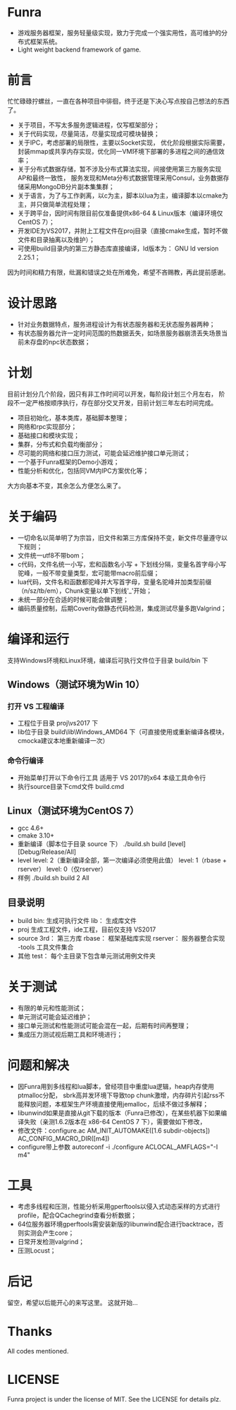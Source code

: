 # Funra
- 游戏服务器框架，服务轻量级实现，致力于完成一个强实用性，高可维护的分布式框架系统。
- Light weight backend framework of game.

# 前言
忙忙碌碌拧螺丝，一直在各种项目中徘徊，终于还是下决心写点按自己想法的东西了。
* 关于项目，不写太多服务逻辑进程，仅写框架部分；
* 关于代码实现，尽量简洁，尽量实现成可模块替换；
* 关于IPC，考虑部署的局限性，主要以Socket实现，
优化阶段根据实际需要，封装mmap或共享内存实现，优化同一VM环境下部署的多进程之间的通信效率；
* 关于分布式数据存储，暂不涉及分布式算法实现，间接使用第三方服务实现AP和最终一致性，
服务发现和Meta分布式数据管理采用Consul，业务数据存储采用MongoDB分片副本集集群；
* 关于语言，为了与工作剥离，以c为主，脚本以lua为主，编译脚本以cmake为主，并只做简单流程处理；
* 关于跨平台，因时间有限目前仅准备提供x86-64 & Linux版本（编译环境仅CentOS 7）；
* 开发IDE为VS2017，并附上工程文件在proj目录（直接cmake生成，暂时不做文件和目录抽离以及维护）；
* 可使用build目录内的第三方静态库直接编译，ld版本为： GNU ld version 2.25.1；

因为时间和精力有限，纰漏和错误之处在所难免，希望不吝赐教，再此提前感谢。

# 设计思路
- 针对业务数据特点，服务进程设计为有状态服务器和无状态服务器两种；
- 有状态服务器允许一定时间范围的热数据丢失，如场景服务器崩溃丢失场景当前未存盘的npc状态数据；

# 计划
目前计划分几个阶段，因只有非工作时间可以开发，每阶段计划三个月左右，
阶段不一定严格按顺序执行，存在部分交叉开发，目前计划三年左右时间完成。
* 项目初始化，基本类库，基础脚本整理；
* 网络和rpc实现部分；
* 基础接口和模块实现；
* 集群，分布式和负载均衡部分；
* 尽可能的网络和接口压力测试，可能会延迟维护接口单元测试；
* 一个基于Funra框架的Demo小游戏；
* 性能分析和优化，包括同VM内IPC方案优化等；

大方向基本不变，其余怎么方便怎么来了。

# 关于编码
- 一切命名以简单明了为宗旨，旧文件和第三方库保持不变，新文件尽量遵守以下规则；
- 文件统一utf8不带bom；
- c代码，文件名统一小写，宏和函数名小写 + 下划线分隔，变量名首字母小写驼峰，一般不带变量类型，宏可能带macro前后缀；
- lua代码，文件名和函数都驼峰并大写首字母，变量名驼峰并加类型前缀（n/sz/tb/em），Chunk变量以单下划线'\_'开始；
- 未统一部分在合适的时候可能会做调整；
- 编码质量控制，后期Coverity做静态代码检测，集成测试尽量多跑Valgrind；

# 编译和运行
支持Windows环境和Linux环境，编译后可执行文件位于目录 build/bin 下
## Windows（测试环境为Win 10）
### 打开 VS 工程编译
- 工程位于目录 proj\vs2017 下
- lib位于目录 build\lib\Windows_AMD64 下（可直接使用或重新编译各模块，cmocka建议本地重新编译一次）

### 命令行编译
- 开始菜单打开以下命令行工具
适用于 VS 2017的x64 本级工具命令行
- 执行source目录下cmd文件
build.cmd

## Linux（测试环境为CentOS 7）
- gcc 4.6+
- cmake 3.10+
- 重新编译（脚本位于目录 source 下）
./build.sh build [level] [Debug/Release/All]
- level
level: 2（重新编译全部，第一次编译必须使用此值）
level: 1（rbase + rserver）
level: 0（仅rserver）
- 样例
./build.sh build 2 All

## 目录说明
- build
bin: 生成可执行文件
lib： 生成库文件
- proj
生成工程文件，ide工程，目前仅支持 VS2017
- source
3rd： 第三方库
rbase： 框架基础库实现
rserver： 服务器整合实现
-tools
工具文件集合
- 其他
test： 每个主目录下包含单元测试用例文件夹

# 关于测试
- 有限的单元和性能测试；
- 单元测试可能会延迟维护；
- 接口单元测试和性能测试可能会混在一起，后期有时间再整理；
- 集成压力测试视后期工具和环境进行；

# 问题和解决
- 因Funra用到多线程和lua脚本，曾经项目中重度lua逻辑，heap内存使用ptmalloc分配，
sbrk高并发环境下导致top chunk激增，内存碎片引起rss不能释放问题，本框架生产环境直接使用jemalloc，后续不做过多解释；
- libunwind如果是直接从git下载的版本（Funra已修改），在某些机器下如果编译失败（亲测1.6.2版本在 x86-64 CentOS 7 下），需要做如下修改，
 - 修改文件：configure.ac
    AM_INIT_AUTOMAKE([1.6 subdir-objects])
    AC_CONFIG_MACRO_DIR([m4])
 - configure带上参数
    autoreconf -i
    ./configure ACLOCAL_AMFLAGS="-I m4"

# 工具
- 考虑多线程和压测，性能分析采用gperftools以侵入式动态采样的方式进行profile，配合QCachegrind查看分析数据；
- 64位服务器环境gperftools需安装新版的libunwind配合进行backtrace，否则实测会产生core；
- 日常开发检测valgrind；
- 压测Locust；

# 后记
留空，希望以后能开心的来写这里。
这就开始...

# Thanks
All codes mentioned.

# LICENSE
Funra project is under the license of MIT. See the LICENSE for details plz.
